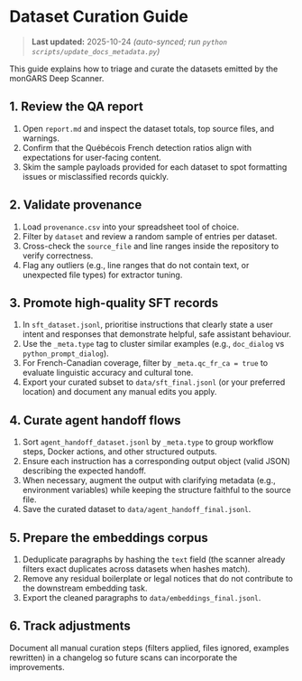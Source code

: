 # Dataset Curation Guide

> **Last updated:** 2025-10-24 _(auto-synced; run `python scripts/update_docs_metadata.py`)_

This guide explains how to triage and curate the datasets emitted by the monGARS Deep Scanner.

## 1. Review the QA report

1. Open `report.md` and inspect the dataset totals, top source files, and warnings.
2. Confirm that the Québécois French detection ratios align with expectations for user-facing content.
3. Skim the sample payloads provided for each dataset to spot formatting issues or misclassified
   records quickly.

## 2. Validate provenance

1. Load `provenance.csv` into your spreadsheet tool of choice.
2. Filter by `dataset` and review a random sample of entries per dataset.
3. Cross-check the `source_file` and line ranges inside the repository to verify correctness.
4. Flag any outliers (e.g., line ranges that do not contain text, or unexpected file types) for
   extractor tuning.

## 3. Promote high-quality SFT records

1. In `sft_dataset.jsonl`, prioritise instructions that clearly state a user intent and responses that
   demonstrate helpful, safe assistant behaviour.
2. Use the `_meta.type` tag to cluster similar examples (e.g., `doc_dialog` vs `python_prompt_dialog`).
3. For French-Canadian coverage, filter by `_meta.qc_fr_ca = true` to evaluate linguistic accuracy and
   cultural tone.
4. Export your curated subset to `data/sft_final.jsonl` (or your preferred location) and document any
   manual edits you apply.

## 4. Curate agent handoff flows

1. Sort `agent_handoff_dataset.jsonl` by `_meta.type` to group workflow steps, Docker actions, and other
   structured outputs.
2. Ensure each instruction has a corresponding output object (valid JSON) describing the expected handoff.
3. When necessary, augment the output with clarifying metadata (e.g., environment variables) while keeping
   the structure faithful to the source file.
4. Save the curated dataset to `data/agent_handoff_final.jsonl`.

## 5. Prepare the embeddings corpus

1. Deduplicate paragraphs by hashing the `text` field (the scanner already filters exact duplicates across
   datasets when hashes match).
2. Remove any residual boilerplate or legal notices that do not contribute to the downstream embedding task.
3. Export the cleaned paragraphs to `data/embeddings_final.jsonl`.

## 6. Track adjustments

Document all manual curation steps (filters applied, files ignored, examples rewritten) in a changelog so
future scans can incorporate the improvements.
